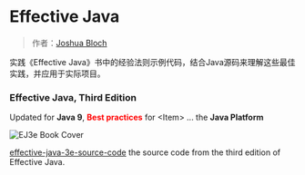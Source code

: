 

Effective Java
==============
> 作者：[Joshua Bloch](https://github.com/jbloch)

实践《Effective Java》书中的经验法则示例代码，结合Java源码来理解这些最佳实践，并应用于实际项目。


### Effective Java, Third Edition
Updated for **Java 9**, <font color="red">**Best practices**</font> for \<Item\> ... the **Java Platform**

![EJ3e Book Cover](https://www.pearsonhighered.com/assets/bigcovers/0/1/3/4/0134685997.jpg)

[effective-java-3e-source-code](https://github.com/jbloch/effective-java-3e-source-code)
the source code from the third edition of Effective Java.

